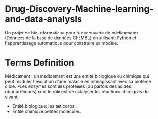 # Drug-Discovery-Machine-learning-and-data-analysis
Un projet de bio-informatique pour la découverte de médicaments (Données de la base de données ChEMBL) en utilisant: Python et l'apprentissage automatique pour construire un modèle.

# Terms Definition
Médicament : un médicament est une entité biologique ou chimique qui peut moduler l'évolution d'une maladie en interagissant avec sa protéine cible.
*Les enzymes sont des protéines (ou parfois des acides ribonucléiques) dont le rôle est de catalyser les réactions chimiques du vivant.
* Entité biologique: les anticorps.
* Entité chimique:petites molécules.
